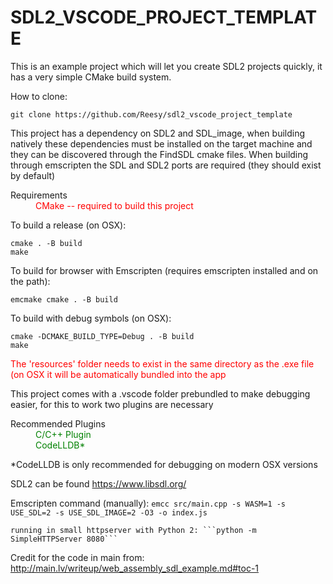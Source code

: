 # SDL2_VSCODE_PROJECT_TEMPLATE

This is an example project which will let you create SDL2 projects quickly, it has a very simple CMake build system.



How to clone:

```
git clone https://github.com/Reesy/sdl2_vscode_project_template
```

This project has a dependency on SDL2 and SDL_image, when building natively these dependencies must be installed on the target machine and they can be discovered through the FindSDL cmake files. When building through emscripten the SDL and SDL2 ports are required (they should exist by default)

<dl>
    <dt> Requirements<dt>
    <dd style='color:red'> CMake -- required to build this project </dd>
<dl>

To build a release (on OSX):

```
cmake . -B build
make
```

To build for browser with Emscripten (requires emscripten installed and on the path): 

```
emcmake cmake . -B build 
```

To build with debug symbols (on OSX):
```
cmake -DCMAKE_BUILD_TYPE=Debug . -B build
make
```

<div style='color:red'> The 'resources' folder needs to exist in the same directory as the .exe file (on OSX it will be automatically bundled into the app</div>


This project comes with a .vscode folder prebundled to make debugging easier, for this to work two plugins are necessary 

<dl>
    <dt> Recommended Plugins<dt>
    <dd style='color:green'>C/C++ Plugin </dd>
    <dd style='color:green'>CodeLLDB* </dd>
<dl>

\*CodeLLDB is only recommended for debugging on modern OSX versions

SDL2 can be found https://www.libsdl.org/


Emscripten command (manually):
    ```emcc src/main.cpp -s WASM=1 -s USE_SDL=2 -s USE_SDL_IMAGE=2 -O3 -o index.js```

    running in small httpserver with Python 2: ```python -m SimpleHTTPServer 8080``` 



Credit for the code in main from: http://main.lv/writeup/web_assembly_sdl_example.md#toc-1   
